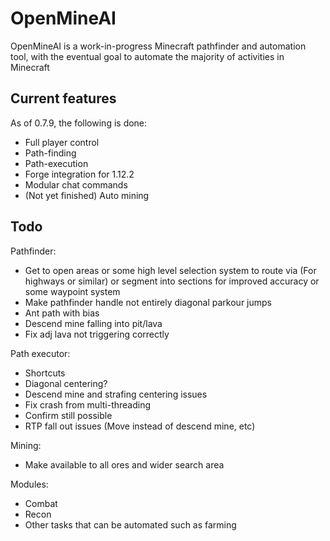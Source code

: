 # OpenMineAI

OpenMineAI is a work-in-progress Minecraft pathfinder and automation tool, with the eventual goal to automate the majority of activities in Minecraft

## Current features

As of 0.7.9, the following is done:

- Full player control
- Path-finding
- Path-execution
- Forge integration for 1.12.2
- Modular chat commands
- (Not yet finished) Auto mining

## Todo

Pathfinder:
- Get to open areas or some high level selection system to route via (For highways or similar) or segment into sections for improved accuracy or some waypoint system
- Make pathfinder handle not entirely diagonal parkour jumps
- Ant path with bias
- Descend mine falling into pit/lava
- Fix adj lava not triggering correctly

Path executor:
- Shortcuts
- Diagonal centering?
- Descend mine and strafing centering issues
- Fix crash from multi-threading
- Confirm still possible
- RTP fall out issues (Move instead of descend mine, etc)

Mining:
- Make available to all ores and wider search area

Modules:
- Combat
- Recon
- Other tasks that can be automated such as farming 

